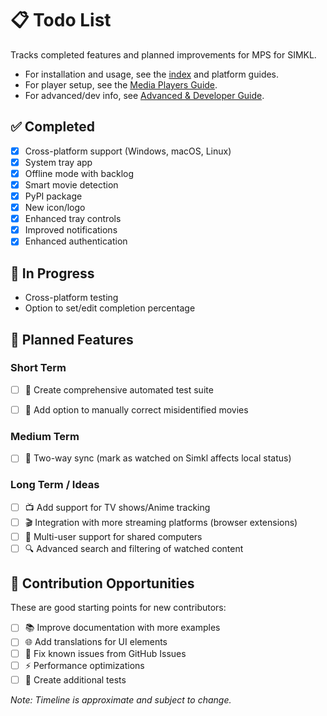 # 📋 Todo List

Tracks completed features and planned improvements for MPS for SIMKL.

- For installation and usage, see the [index](index.md) and platform guides.
- For player setup, see the [Media Players Guide](media-players.md).
- For advanced/dev info, see [Advanced & Developer Guide](configuration.md).

## ✅ Completed
- [x] Cross-platform support (Windows, macOS, Linux)
- [x] System tray app
- [x] Offline mode with backlog
- [x] Smart movie detection
- [x] PyPI package
- [x] New icon/logo
- [x] Enhanced tray controls
- [x] Improved notifications
- [x] Enhanced authentication

## 🚧 In Progress
- Cross-platform testing
- Option to set/edit completion percentage

## 📝 Planned Features

### Short Term

- [ ] 🧪 Create comprehensive automated test suite
- [ ] 🔎 Add option to manually correct misidentified movies


### Medium Term

- [ ] 🔄 Two-way sync (mark as watched on Simkl affects local status)


### Long Term / Ideas

- [ ] 📺 Add support for TV shows/Anime tracking
- [ ] 🎬 Integration with more streaming platforms (browser extensions)
- [ ] 👥 Multi-user support for shared computers
- [ ] 🔍 Advanced search and filtering of watched content

## 🤝 Contribution Opportunities

These are good starting points for new contributors:

- [ ] 📚 Improve documentation with more examples
- [ ] 🌐 Add translations for UI elements
- [ ] 🐛 Fix known issues from GitHub Issues
- [ ] ⚡ Performance optimizations
- [ ] 🧪 Create additional tests

_Note: Timeline is approximate and subject to change._
